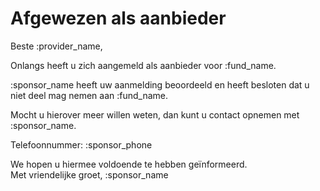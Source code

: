 # Afgewezen als aanbieder

Beste :provider_name,
&nbsp;  

Onlangs heeft u zich aangemeld als aanbieder voor :fund_name.

:sponsor_name heeft uw aanmelding beoordeeld en heeft besloten dat u niet deel mag nemen aan :fund_name.
&nbsp; 

Mocht u hierover meer willen weten, dan kunt u contact opnemen met :sponsor_name.
&nbsp;

Telefoonnummer: :sponsor_phone
&nbsp;  

We hopen u hiermee voldoende te hebben geïnformeerd.  
Met vriendelijke groet,
:sponsor_name